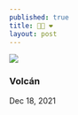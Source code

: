 ```yaml
---
published: true
title: 🙏🏻 ❤️
layout: post
---
```



![]({{site.baseurl}}/images/Volcan%20vertical.jpg?raw=true)

### Volcán
Dec 18, 2021
